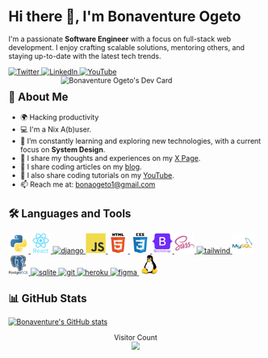 # Hi there 👋, I'm Bonaventure Ogeto

I'm a passionate **Software Engineer** with a focus on full-stack web development. I enjoy crafting scalable solutions, mentoring others, and staying up-to-date with the latest tech trends.

<div align="left">
  <a href="https://twitter.com/bonaogeto">
    <img src="https://img.shields.io/twitter/follow/bonaogeto?label=Twitter&logo=twitter&style=flat-square&color=1da1f2&logoColor=ffffff" alt="Twitter"/>
  </a>
  <a href="https://www.linkedin.com/in/bonaventureogeto/">
    <img src="https://img.shields.io/static/v1?logo=linkedin&style=flat-square&color=0072b1&label=LinkedIn&message=%E2%98%86" alt="LinkedIn"/>
  </a>
  <a rel="me" href="https://youtube.com/@bonaogeto">
    <img src="https://img.shields.io/mastodon/follow/109437637721057155?color=blueviolet&domain=https%3A%2F%2Fcloud-native.social&label=YouTube&logo=youtube&logoColor=white&style=flat-square" alt="YouTube"/>
  </a>
  <a href="https://app.daily.dev/bonaogeto">
    <img src="https://api.daily.dev/devcards/06e30f97940a4e529e38f05e6b3228bb.png?r=2db" width="400" align="right" alt="Bonaventure Ogeto's Dev Card"/>
  </a>
</div>

## 🚀 About Me
- 🌍 Hacking productivity
-  💻 I'm a Nix A(b)user.
- 🌱 I’m constantly learning and exploring new technologies, with a current focus on **System Design**.
- 📝 I share my thoughts and experiences on my [X Page](https://x.com/bonaogeto).
- 📝 I share coding articles on my [blog](https://hojaleaks.com).
- 📝 I also share coding tutorials on my [YouTube](https://youtube.com/@bonaogeto).
- 📫 Reach me at: bonaogeto1@gmail.com

## 🛠️ Languages and Tools

<p align="left">
  <a href="https://www.python.org" target="_blank" rel="noreferrer">
    <img src="https://raw.githubusercontent.com/devicons/devicon/master/icons/python/python-original.svg" alt="python" width="40" height="40"/>
  </a>
  <a href="https://reactjs.org/" target="_blank" rel="noreferrer">
    <img src="https://raw.githubusercontent.com/devicons/devicon/master/icons/react/react-original-wordmark.svg" alt="react" width="40" height="40"/>
  </a>
  <a href="https://www.djangoproject.com/" target="_blank" rel="noreferrer">
    <img src="https://cdn.worldvectorlogo.com/logos/django.svg" alt="django" width="40" height="40"/>
  </a>
  <a href="https://www.javascript.com/" target="_blank" rel="noreferrer">
    <img src="https://raw.githubusercontent.com/devicons/devicon/master/icons/javascript/javascript-original.svg" alt="javascript" width="40" height="40"/>
  </a>
  <a href="https://www.w3.org/html/" target="_blank" rel="noreferrer">
    <img src="https://raw.githubusercontent.com/devicons/devicon/master/icons/html5/html5-original-wordmark.svg" alt="html5" width="40" height="40"/>
  </a>
  <a href="https://www.w3schools.com/css/" target="_blank" rel="noreferrer">
    <img src="https://raw.githubusercontent.com/devicons/devicon/master/icons/css3/css3-original-wordmark.svg" alt="css3" width="40" height="40"/>
  </a>
  <a href="https://getbootstrap.com" target="_blank" rel="noreferrer">
    <img src="https://raw.githubusercontent.com/devicons/devicon/master/icons/bootstrap/bootstrap-plain-wordmark.svg" alt="bootstrap" width="40" height="40"/>
  </a>
  <a href="https://sass-lang.com" target="_blank" rel="noreferrer">
    <img src="https://raw.githubusercontent.com/devicons/devicon/master/icons/sass/sass-original.svg" alt="sass" width="40" height="40"/>
  </a>
  <a href="https://tailwindcss.com/" target="_blank" rel="noreferrer">
    <img src="https://www.vectorlogo.zone/logos/tailwindcss/tailwindcss-icon.svg" alt="tailwind" width="40" height="40"/>
  </a>
  <a href="https://www.mysql.com/" target="_blank" rel="noreferrer">
    <img src="https://raw.githubusercontent.com/devicons/devicon/master/icons/mysql/mysql-original-wordmark.svg" alt="mysql" width="40" height="40"/>
  </a>
  <a href="https://www.postgresql.org" target="_blank" rel="noreferrer">
    <img src="https://raw.githubusercontent.com/devicons/devicon/master/icons/postgresql/postgresql-original-wordmark.svg" alt="postgresql" width="40" height="40"/>
  </a>
  <a href="https://www.sqlite.org/" target="_blank" rel="noreferrer">
    <img src="https://www.vectorlogo.zone/logos/sqlite/sqlite-icon.svg" alt="sqlite" width="40" height="40"/>
  </a>
  <a href="https://git-scm.com/" target="_blank" rel="noreferrer">
    <img src="https://www.vectorlogo.zone/logos/git-scm/git-scm-icon.svg" alt="git" width="40" height="40"/>
  </a>
  <a href="https://heroku.com" target="_blank" rel="noreferrer">
    <img src="https://www.vectorlogo.zone/logos/heroku/heroku-icon.svg" alt="heroku" width="40" height="40"/>
  </a>
  <a href="https://www.figma.com/" target="_blank" rel="noreferrer">
    <img src="https://www.vectorlogo.zone/logos/figma/figma-icon.svg" alt="figma" width="40" height="40"/>
  </a>
  <a href="https://www.linux.org/" target="_blank" rel="noreferrer">
    <img src="https://raw.githubusercontent.com/devicons/devicon/master/icons/linux/linux-original.svg" alt="linux" width="40" height="40"/>
  </a>
</p>

## 📊 GitHub Stats
[![Bonaventure's GitHub stats](https://github-readme-stats-sigma-five.vercel.app/api?username=bonaventureogeto&show_icons=true&theme=radical)](https://github.com/anuraghazra/github-readme-stats)
<p align="center"> 
  Visitor Count<br>
  <img src="https://profile-counter.glitch.me/bonaventureogeto/count.svg" />
</p>
